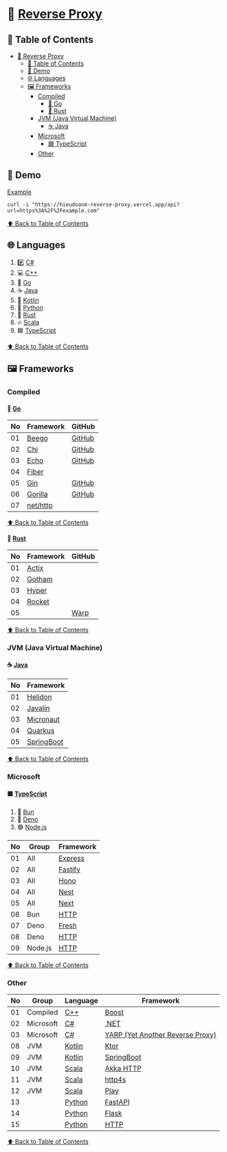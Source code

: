 # 🔀 [Reverse Proxy](https://hieudoanm-reverse-proxy.vercel.app)

## 📑 Table of Contents

- [🔀 Reverse Proxy](#-reverse-proxy)
  - [📑 Table of Contents](#-table-of-contents)
  - [🚀 Demo](#-demo)
  - [🌐 Languages](#-languages)
  - [🖼️ Frameworks](#️-frameworks)
    - [Compiled](#compiled)
      - [🐹 Go](#-go)
      - [🦀 Rust](#-rust)
    - [JVM (Java Virtual Machine)](#jvm-java-virtual-machine)
      - [☕ Java](#-java)
    - [Microsoft](#microsoft)
      - [🟦 TypeScript](#-typescript)
    - [Other](#other)

## 🚀 Demo

[Example](https://hieudoanm-reverse-proxy.vercel.app/api?url=https%3A%2F%2Fexample.com)

```shell
curl -i "https://hieudoanm-reverse-proxy.vercel.app/api?url=https%3A%2F%2Fexample.com"
```

[⬆️ Back to Table of Contents](#-table-of-contents)

## 🌐 Languages

1. #️⃣ [C#][csharp]
2. 💻 [C++][cplusplus]
3. 🐹 [Go][go]
4. ☕ [Java][java]
5. 🧵 [Kotlin][kotlin]
6. 🐍 [Python][python]
7. 🦀 [Rust][rust]
8. 🔥 [Scala][scala]
9. 🟦 [TypeScript][typescript]

[⬆️ Back to Table of Contents](#-table-of-contents)

## 🖼️ Frameworks

### Compiled

#### 🐹 [Go][go]

| No  | Framework           | GitHub                                     |
| --- | ------------------- | ------------------------------------------ |
| 01  | [Beego][beego]      | [GitHub](https://github.com/beego/beego)   |
| 02  | [Chi][chi]          | [GitHub](https://github.com/go-chi/chi)    |
| 03  | [Echo][echo]        | [GitHub](https://github.com/labstack/echo) |
| 04  | [Fiber][fiber]      |                                            |
| 05  | [Gin][gin]          | [GitHub](https://github.com/gin-gonic/gin) |
| 06  | [Gorilla][gorilla]  | [GitHub](https://github.com/gorilla/mux)   |
| 07  | [net/http][http-go] |                                            |

[beego]: https://beego.vip/
[chi]: https://go-chi.io/
[echo]: https://echo.labstack.com/
[fiber]: https://gofiber.io/
[gin]: https://gin-gonic.com/
[gorilla]: https://www.gorillatoolkit.org/
[http-go]: https://pkg.go.dev/net/http

[⬆️ Back to Table of Contents](#-table-of-contents)

#### 🦀 [Rust][rust]

| No  | Framework        | GitHub       |
| --- | ---------------- | ------------ |
| 01  | [Actix][actix]   |              |
| 02  | [Gotham][gotham] |              |
| 03  | [Hyper][hyper]   |              |
| 04  | [Rocket][rocket] |              |
| 05  |                  | [Warp][warp] |

[actix]: https://actix.rs/
[gotham]: https://gotham.rs/
[hyper]: https://hyper.rs/
[rocket]: https://rocket.rs/
[warp]: https://github.com/seanmonstar/warp

[⬆️ Back to Table of Contents](#-table-of-contents)

### JVM (Java Virtual Machine)

#### ☕ [Java][java]

| No  | Framework                 |
| --- | ------------------------- |
| 01  | [Helidon][helidon]        |
| 02  | [Javalin][javalin]        |
| 03  | [Micronaut][micronaut]    |
| 04  | [Quarkus][quarkus]        |
| 05  | [SpringBoot][spring-boot] |

[helidon]: https://helidon.io/
[javalin]: https://javalin.io/
[micronaut]: https://micronaut.io/
[quarkus]: https://quarkus.io/
[spring-boot]: https://spring.io/projects/spring-boot

[⬆️ Back to Table of Contents](#-table-of-contents)

### Microsoft

#### 🟦 [TypeScript][typescript]

1. 🥟 [Bun](https://bun.sh/)
2. 🦕 [Deno](https://deno.com)
3. 🟢 [Node.js](https://nodejs.org/en)

| No  | Group   | Framework          |
| --- | ------- | ------------------ |
| 01  | All     | [Express][express] |
| 02  | All     | [Fastify][fastify] |
| 03  | All     | [Hono][hono]       |
| 04  | All     | [Nest][nest]       |
| 05  | All     | [Next][next]       |
| 06  | Bun     | [HTTP][http-bun]   |
| 07  | Deno    | [Fresh][fresh]     |
| 08  | Deno    | [HTTP][http-deno]  |
| 09  | Node.js | [HTTP][http-node]  |

[express]: https://expressjs.com/
[fastify]: https://www.fastify.io/
[fresh]: https://fresh.deno.dev/
[hono]: https://hono.dev/
[http-bun]: https://bun.sh/docs/api/http
[http-deno]: https://deno.land/std/http
[http-node]: https://nodejs.org/api/http.html
[nest]: https://nestjs.com
[next]: https://nextjs.org

[⬆️ Back to Table of Contents](#-table-of-contents)

### Other

| No  | Group     | Language         | Framework                                   |
| --- | --------- | ---------------- | ------------------------------------------- |
| 01  | Compiled  | [C++][cplusplus] | [Boost][boost]                              |
| 02  | Microsoft | [C#][csharp]     | [.NET][dotnet]                              |
| 03  | Microsoft | [C#][csharp]     | [YARP (Yet Another Reverse Proxy)][yarp]    |
| 08  | JVM       | [Kotlin][kotlin] | [Ktor](https://ktor.io/)                    |
| 09  | JVM       | [Kotlin][kotlin] | [SpringBoot][spring-boot]                   |
| 10  | JVM       | [Scala][scala]   | [Akka HTTP][akka-http]                      |
| 11  | JVM       | [Scala][scala]   | [http4s](https://http4s.org/)               |
| 12  | JVM       | [Scala][scala]   | [Play](https://www.playframework.com/)      |
| 13  |           | [Python][python] | [FastAPI](https://fastapi.tiangolo.com/)    |
| 14  |           | [Python][python] | [Flask](https://flask.palletsprojects.com/) |
| 15  |           | [Python][python] | [HTTP][python-http]                         |

[⬆️ Back to Table of Contents](#-table-of-contents)

[akka-http]: https://doc.akka.io/libraries/akka-http/current/index.html
[boost]: https://www.boost.org/doc/libs/release/doc/html/boost_asio.html
[cplusplus]: https://cplusplus.com/
[csharp]: https://dotnet.microsoft.com/en-us/languages/csharp
[dotnet]: https://dotnet.microsoft.com/en-us/
[go]: https://go.dev/
[java]: https://www.java.com/en/
[kotlin]: https://kotlinlang.org/
[python]: https://www.python.org/
[python-http]: https://docs.python.org/3/library/http.server.html
[rust]: https://www.rust-lang.org/
[scala]: https://www.scala-lang.org/
[typescript]: https://www.typescriptlang.org/
[yarp]: https://dotnet.github.io/yarp/
